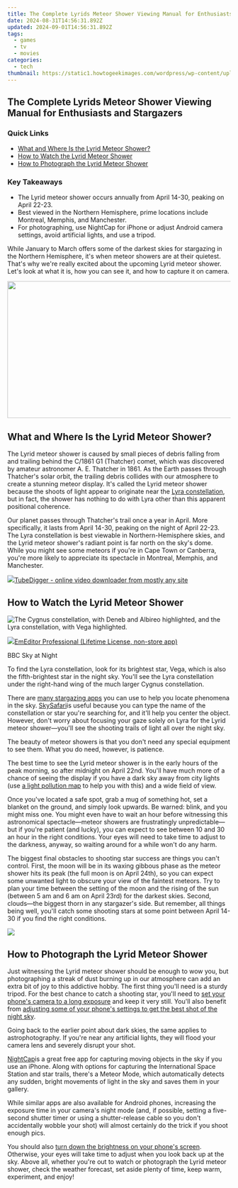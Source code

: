 ```yaml
---
title: The Complete Lyrids Meteor Shower Viewing Manual for Enthusiasts and Stargazers
date: 2024-08-31T14:56:31.892Z
updated: 2024-09-01T14:56:31.892Z
tags:
  - games
  - tv
  - movies
categories:
  - tech
thumbnail: https://static1.howtogeekimages.com/wordpress/wp-content/uploads/2024/04/night-with-the-sky-showing-the-lyrid-meteor-shower.jpg
---
```


## The Complete Lyrids Meteor Shower Viewing Manual for Enthusiasts and Stargazers

### Quick Links

* [What and Where Is the Lyrid Meteor Shower?](https://extra-information.techidaily.com/unveiling-the-full-potential-sony-action-camera-review/)
* [How to Watch the Lyrid Meteor Shower](https://desktop-recording.techidaily.com/updated-unleashing-creativity-how-to-master-io-screen-capture-for-2024/)
* [How to Photograph the Lyrid Meteor Shower](https://facebook-video-share.techidaily.com/2024-approved-youtube-fixed-shorts-are-now-easily-accessible/)

### Key Takeaways

* The Lyrid meteor shower occurs annually from April 14-30, peaking on April 22-23.
* Best viewed in the Northern Hemisphere, prime locations include Montreal, Memphis, and Manchester.
* For photographing, use NightCap for iPhone or adjust Android camera settings, avoid artificial lights, and use a tripod.

 While January to March offers some of the darkest skies for stargazing in the Northern Hemisphere, it's when meteor showers are at their quietest. That's why we're really excited about the upcoming Lyrid meteor shower. Let's look at what it is, how you can see it, and how to capture it on camera.

<!-- affiliate ads begin -->
<a href="https://martinic.evyy.net/c/5597632/1422856/4482" target="_top" id="1422856"><img src="//a.impactradius-go.com/display-ad/4482-1422856" border="0" alt="" width="580" height="309"/></a>
<!-- affiliate ads end -->
##  What and Where Is the Lyrid Meteor Shower?

 The Lyrid meteor shower is caused by small pieces of debris falling from and trailing behind the C/1861 G1 (Thatcher) comet, which was discovered by amateur astronomer A. E. Thatcher in 1861\. As the Earth passes through Thatcher's solar orbit, the trailing debris collides with our atmosphere to create a stunning meteor display. It's called the Lyrid meteor shower because the shoots of light appear to originate near the [Lyra constellation](https://en.wikipedia.org/wiki/Lyra), but in fact, the shower has nothing to do with Lyra other than this apparent positional coherence.

 Our planet passes through Thatcher's trail once a year in April. More specifically, it lasts from April 14-30, peaking on the night of April 22-23\. The Lyra constellation is best viewable in Northern-Hemisphere skies, and the Lyrid meteor shower's radiant point is far north on the sky's dome. While you might see some meteors if you're in Cape Town or Canberra, you're more likely to appreciate its spectacle in Montreal, Memphis, and Manchester.

<!-- affiliate ads begin -->
<a href="https://secure.2checkout.com/order/checkout.php?PRODS=4572700&QTY=1&AFFILIATE=108875&CART=1"><img src="	https://www.tubedigger.com/wp-content/uploads/2020/08/tubedigger-software-new.png" border="0">TubeDigger - online video downloader from mostly any site</a>
<!-- affiliate ads end -->
##  How to Watch the Lyrid Meteor Shower

![The Cygnus constellation, with Deneb and Albireo highlighted, and the Lyra constellation, with Vega highlighted.](https://static1.howtogeekimages.com/wordpress/wp-content/uploads/2024/04/cygnus-constellation-2711349.jpg) 

<!-- affiliate ads begin -->
<a href="https://shop.emeditor.com/order/checkout.php?PRODS=4631722&QTY=1&AFFILIATE=108875&CART=1"><img src="https://www.emeditor.com/wp-content/uploads/2023/05/frontpage2-2048x588.webp" border="0">EmEditor Professional (Lifetime License, non-store app)</a>
<!-- affiliate ads end -->
BBC Sky at Night

 To find the Lyra constellation, look for its brightest star, Vega, which is also the fifth-brightest star in the night sky. You'll see the Lyra constellation under the right-hand wing of the much larger Cygnus constellation.

 There are [many stargazing apps](https://hardware-tips.techidaily.com/critical-safety-alert-for-bambu-lab-users-a1-series-recalled-full-reimbursements-offered-and-use-temporarily-halted/) you can use to help you locate phenomena in the sky. [SkySafari](https://skysafariastronomy.com/)is useful because you can type the name of the constellation or star you're searching for, and it'll help you center the object. However, don't worry about focusing your gaze solely on Lyra for the Lyrid meteor shower—you'll see the shooting trails of light all over the night sky.

 The beauty of meteor showers is that you don't need any special equipment to see them. What you do need, however, is patience.

 The best time to see the Lyrid meteor shower is in the early hours of the peak morning, so after midnight on April 22nd. You'll have much more of a chance of seeing the display if you have a dark sky away from city lights (use [a light pollution map](https://www.lightpollutionmap.info/) to help you with this) and a wide field of view.

 Once you've located a safe spot, grab a mug of something hot, set a blanket on the ground, and simply look upwards. Be warned: blink, and you might miss one. You might even have to wait an hour before witnessing this astronomical spectacle—meteor showers are frustratingly unpredictable—but if you're patient (and lucky), you can expect to see between 10 and 30 an hour in the right conditions. Your eyes will need to take time to adjust to the darkness, anyway, so waiting around for a while won't do any harm.

 The biggest final obstacles to shooting star success are things you can't control. First, the moon will be in its waxing gibbous phase as the meteor shower hits its peak (the full moon is on April 24th), so you can expect some unwanted light to obscure your view of the faintest meteors. Try to plan your time between the setting of the moon and the rising of the sun (between 5 am and 6 am on April 23rd) for the darkest skies. Second, clouds—the biggest thorn in any stargazer's side. But remember, all things being well, you'll catch some shooting stars at some point between April 14-30 if you find the right conditions.

<!-- affiliate ads begin -->
<a href="https://shop.copernic.com/order/checkout.php?PRODS=41033091&QTY=1&AFFILIATE=108875&CART=1"><img src="https://secure.2checkout.com/images/merchant/8d30aa96e72440759f74bd2306c1fa3d/Copernic-2023-Affiliate-728x90-Advanced.png" border="0"></a>
<!-- affiliate ads end -->
##  How to Photograph the Lyrid Meteor Shower

 Just witnessing the Lyrid meteor shower should be enough to wow you, but photographing a streak of dust burning up in our atmosphere can add an extra bit of joy to this addictive hobby. The first thing you'll need is a sturdy tripod. For the best chance to catch a shooting star, you'll need to [set your phone's camera to a long exposure](https://fix-guide.techidaily.com/how-to-revive-your-bricked-infinix-smart-8-in-minutes-drfone-by-drfone-fix-android-problems-fix-android-problems/) and keep it very still. You'll also benefit from [adjusting some of your phone's settings to get the best shot of the night sky](https://digital-screen-recording.techidaily.com/updated-2024-approved-exclusive-moba-selection-for-android-gamers/).

 Going back to the earlier point about dark skies, the same applies to astrophotography. If you're near any artificial lights, they will flood your camera lens and severely disrupt your shot.

[NightCap](https://apps.apple.com/us/app/nightcap-camera/id754105884)is a great free app for capturing moving objects in the sky if you use an iPhone. Along with options for capturing the International Space Station and star trails, there's a Meteor Mode, which automatically detects any sudden, bright movements of light in the sky and saves them in your gallery.

 While similar apps are also available for Android phones, increasing the exposure time in your camera's night mode (and, if possible, setting a five-second shutter timer or using a shutter-release cable so you don't accidentally wobble your shot) will almost certainly do the trick if you shoot enough pics.

 You should also [turn down the brightness on your phone's screen](https://screen-capture.techidaily.com/new-audio-gear-reviews-and-ratings-for-2024/). Otherwise, your eyes will take time to adjust when you look back up at the sky. Above all, whether you're out to watch or photograph the Lyrid meteor shower, check the weather forecast, set aside plenty of time, keep warm, experiment, and enjoy!

<ins class="adsbygoogle"
     style="display:block"
     data-ad-format="autorelaxed"
     data-ad-client="ca-pub-7571918770474297"
     data-ad-slot="1223367746"></ins>



<ins class="adsbygoogle"
     style="display:block"
     data-ad-client="ca-pub-7571918770474297"
     data-ad-slot="8358498916"
     data-ad-format="auto"
     data-full-width-responsive="true"></ins>


